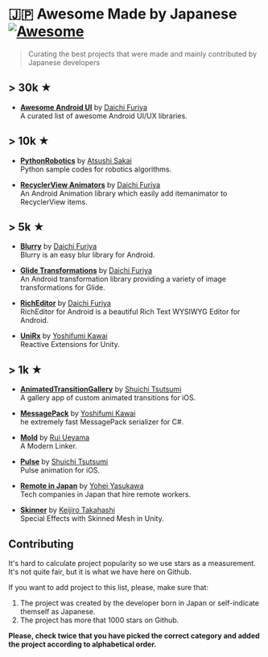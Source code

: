 # 🇯🇵 Awesome Made by Japanese [![Awesome](https://awesome.re/badge.svg)](https://awesome.re)

> Curating the best projects that were made and mainly contributed by Japanese developers

## > 30k ★

- **[Awesome Android UI](https://github.com/wasabeef/awesome-android-ui)** by [Daichi Furiya](https://github.com/wasabeef)<br>
  A curated list of awesome Android UI/UX libraries.

## > 10k ★

- **[PythonRobotics](https://github.com/AtsushiSakai/PythonRobotics)** by [Atsushi Sakai](https://github.com/AtsushiSakai)<br>
Python sample codes for robotics algorithms.

- **[RecyclerView Animators](https://github.com/wasabeef/recyclerview-animators)** by [Daichi Furiya](https://github.com/wasabeef)<br>
An Android Animation library which easily add itemanimator to RecyclerView items.

## > 5k ★

- **[Blurry](https://github.com/wasabeef/Blurry)** by [Daichi Furiya](https://github.com/wasabeef)<br>
Blurry is an easy blur library for Android.

- **[Glide Transformations](https://github.com/wasabeef/glide-transformations)** by [Daichi Furiya](https://github.com/wasabeef)<br>
An Android transformation library providing a variety of image transformations for Glide.
  
- **[RichEditor](https://github.com/wasabeef/richeditor-android)** by [Daichi Furiya](https://github.com/wasabeef)<br>
RichEditor for Android is a beautiful Rich Text WYSIWYG Editor for Android.

- **[UniRx](https://github.com/neuecc/UniRx)** by [Yoshifumi Kawai](https://github.com/neuecc)<br>
Reactive Extensions for Unity.

## > 1k ★

- **[AnimatedTransitionGallery](https://github.com/shu223/AnimatedTransitionGallery)** by [Shuichi Tsutsumi](https://github.com/shu223)<br>
A gallery app of custom animated transitions for iOS.

- **[MessagePack](https://github.com/neuecc/MessagePack-CSharp)** by [Yoshifumi Kawai](https://github.com/neuecc)<br>
he extremely fast MessagePack serializer for C#. 

- **[Mold](https://github.com/rui314/mold)** by [Rui Ueyama](https://github.com/rui314)<br>
A Modern Linker.

- **[Pulse](https://github.com/shu223/Pulsator)** by [Shuichi Tsutsumi](https://github.com/shu223)<br>
Pulse animation for iOS.

- **[Remote in Japan](https://github.com/remote-jp/remote-in-japan)** by [Yohei Yasukawa](https://github.com/yasulab)<br>
  Tech companies in Japan that hire remote workers.

- **[Skinner](https://github.com/keijiro/Skinner)** by [Keijiro Takahashi](https://github.com/keijiro)<br>
  Special Effects with Skinned Mesh in Unity.

## Contributing

It's hard to calculate project popularity so we use stars as a measurement. It's not quite fair, but it is what we have here on Github.

If you want to add project to this list, please, make sure that:

1. The project was created by the developer born in Japan or self-indicate themself as Japanese.
2. The project has more that 1000 stars on Github.

**Please, check twice that you have picked the correct category and added the project according to alphabetical order.**
